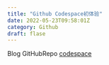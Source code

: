```yaml
---
title: "Github Codespace初体验"
date: 2022-05-23T09:58:01Z
category: Github
draft: flase
---
```



Blog GitHubRepo [codespace](https://ichyycc-ichyycc-github-io-76vwjjj4cxg4p.github.dev/)
